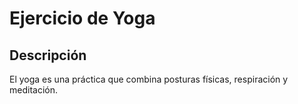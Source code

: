 # Ejercicio de Yoga

## Descripción
El yoga es una práctica que combina posturas físicas, respiración y meditación.
